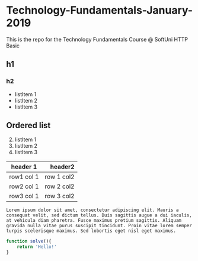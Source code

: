 # Technology-Fundamentals-January-2019
This is the repo for the Technology Fundamentals Course @ SoftUni 
HTTP Basic

## h1
### h2

* listItem 1
* listItem 2
* listItem 3

## Ordered list
2. listItem 1
2. listItem 2
2. listItem 3

|header 1|header2|
|:---:|---:|
|row1 col 1| row 1 col2|
|row2 col 1| row 2 col2|
|row3 col 1| row 3 col2|

```
Lorem ipsum dolor sit amet, consectetur adipiscing elit. Mauris a consequat velit, sed dictum tellus. Duis sagittis augue a dui iaculis, at vehicula diam pharetra. Fusce maximus pretium sagittis. Aliquam gravida nulla vitae purus suscipit tincidunt. Proin vitae lorem semper turpis scelerisque maximus. Sed lobortis eget nisl eget maximus.
```

``` javascript
function solve(){
	return 'Hello!'
}
```


